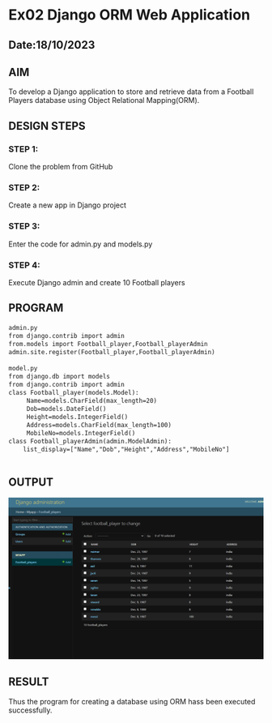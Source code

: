 # Ex02 Django ORM Web Application
## Date:18/10/2023 

## AIM
To develop a Django application to store and retrieve data from a Football Players database using Object Relational Mapping(ORM).

## DESIGN STEPS

### STEP 1:
Clone the problem from GitHub

### STEP 2:
Create a new app in Django project

### STEP 3:
Enter the code for admin.py and models.py

### STEP 4:
Execute Django admin and create 10 Football players

## PROGRAM
```
admin.py
from django.contrib import admin
from.models import Football_player,Football_playerAdmin
admin.site.register(Football_player,Football_playerAdmin)

model.py
from django.db import models
from django.contrib import admin
class Football_player(models.Model):
     Name=models.CharField(max_length=20)
     Dob=models.DateField()
     Height=models.IntegerField()
     Address=models.CharField(max_length=100)
     MobileNo=models.IntegerField()
class Football_playerAdmin(admin.ModelAdmin):
    list_display=["Name","Dob","Height","Address","MobileNo"]
    

```
## OUTPUT
![Alt text](<Screenshot 2023-10-13 221708-1.png>)

## RESULT
Thus the program for creating a database using ORM hass been executed successfully.
